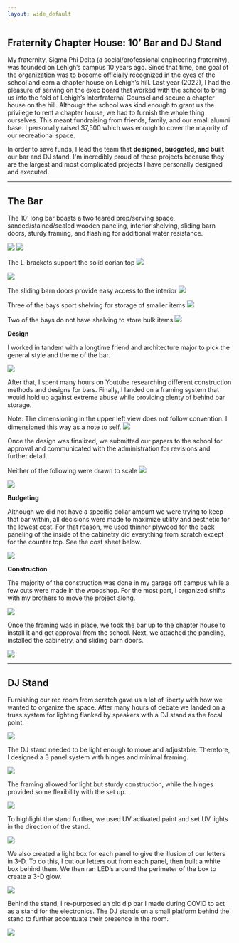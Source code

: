 ```yaml
---
layout: wide_default
---
```


## Fraternity Chapter House: 10’ Bar and DJ Stand

My fraternity, Sigma Phi Delta (a social/professional engineering fraternity), was founded on Lehigh’s campus 10 years ago. Since that time, one goal of the organization was to become officially recognized in the eyes of the school and earn a chapter house on Lehigh’s hill. Last year (2022), I had the pleasure of serving on the exec board that worked with the school to bring us into the fold of Lehigh’s Interfraternal Counsel and secure a chapter house on the hill.
Although the school was kind enough to grant us the privilege to rent a chapter house, we had to furnish the whole thing ourselves. This meant fundraising from friends, family, and our small alumni base. I personally raised $7,500 which was enough to cover the majority of our recreational space.

In order to save funds, I lead the team that __designed, budgeted, and built__ our bar and DJ stand. I'm incredibly proud of these projects because they are the largest and most complicated projects I have personally designed and executed.

---

## The Bar
The 10’ long bar boasts a two teared prep/serving space, sanded/stained/sealed wooden paneling, interior shelving, sliding barn doors, sturdy framing, and flashing for additional water resistance.

<img src="wood_working/bar_finished_front.jpg?raw=true"/>

<img src="wood_working/bar_finished_iso.jpg?raw=true"/>

The L-brackets support the solid corian top
<img src="wood_working/bar_under.jpg?raw=true"/>

<img src="wood_working/bar_back_top.jpg?raw=true"/>

The sliding barn doors provide easy access to the interior
<img src="wood_working/bar_barn_doors.jpg?raw=true"/>

Three of the bays sport shelving for storage of smaller items
<img src="wood_working/bar_cabinate.jpg?raw=true"/>

Two of the bays do not have shelving to store bulk items
<img src="wood_working/bar_storage.jpg?raw=true"/>



__Design__

I worked in tandem with a longtime friend and architecture major to pick the general style and theme of the bar. 

<img src="wood_working/bar_initial_concept.jpg?raw=true"/>

After that, I spent many hours on Youtube researching different construction methods and designs for bars. Finally, I landed on a framing system that would hold up against extreme abuse while providing plenty of behind bar storage.

Note: The dimensioning in the upper left view does not follow convention. I dimensioned this way as a note to self.
<img src="wood_working/bar_framing_cad.JPG?raw=true"/>

Once the design was finalized, we submitted our papers to the school for approval and communicated with the administration for revisions and further detail.

Neither of the following were drawn to scale
<img src="wood_working/bar_iso.jpg?raw=true"/>

<img src="wood_working/bar_back_drawing.jpg?raw=true"/>


__Budgeting__

Although we did not have a specific dollar amount we were trying to keep that bar within, all decisions were made to maximize utility and aesthetic for the lowest cost. For that reason, we used thinner plywood for the back paneling of the inside of the cabinetry did everything from scratch except for the counter top. See the cost sheet below.

<img src="wood_working/bar_cost.JPG?raw=true"/>


__Construction__

The majority of the construction was done in my garage off campus while a few cuts were made in the woodshop. For the most part, I organized shifts with my brothers to move the project along.

<img src="wood_working/bar_construction.jpg?raw=true"/>


Once the framing was in place, we took the bar up to the chapter house to install it and get approval from the school. Next, we attached the paneling, installed the cabinetry, and sliding barn doors.

<img src="wood_working/bar_framed.jpg?raw=true"/>

---





## DJ Stand

Furnishing our rec room from scratch gave us a lot of liberty with how we wanted to organize the space. After many hours of debate we landed on a truss system for lighting flanked by speakers with a DJ stand as the focal point.

<img src="wood_working/dj_stand_finished.jpg?raw=true"/>

The DJ stand needed to be light enough to move and adjustable. Therefore, I designed a 3 panel system with hinges and minimal framing. 

<img src="wood_working/dj_stand_drawing.jpg?raw=true"/>

The framing allowed for light but sturdy construction, while the hinges provided some flexibility with the set up.

<img src="wood_working/dj_stand_hinges.jpg?raw=true"/>


To highlight the stand further, we used UV activated paint and set UV lights in the direction of the stand. 

<img src="wood_working/dj_stand_side.jpg?raw=true"/>


We also created a light box for each panel to give the illusion of our letters in 3-D. To do this, I cut our letters out from each panel, then built a white box behind them. We then ran LED’s around the perimeter of the box to create a 3-D glow.

<img src="wood_working/dj_stand_lights.jpg?raw=true"/>


Behind the stand, I re-purposed an old dip bar I made during COVID to act as a stand for the electronics. The DJ stands on a small platform behind the stand to further accentuate their presence in the room.

<img src="wood_working/dj_stand_back.jpg?raw=true"/>

